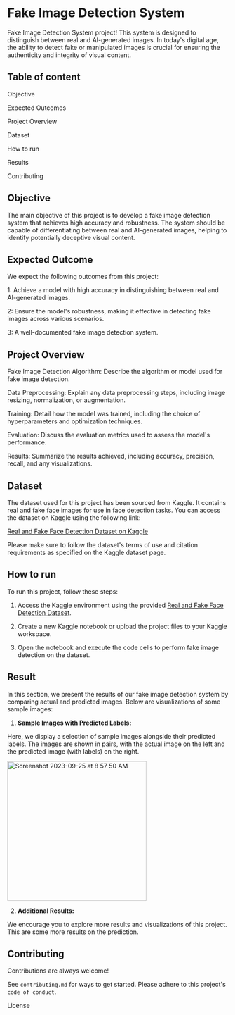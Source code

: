 
# Fake Image Detection System

Fake Image Detection System project! This system is designed to distinguish between real and AI-generated images. In today's digital age, the ability to detect fake or manipulated images is crucial for ensuring the authenticity and integrity of visual content.
## Table of content

Objective

Expected Outcomes

Project Overview

Dataset

How to run

Results

Contributing
## Objective

The main objective of this project is to develop a fake image detection system that achieves high accuracy and robustness. The system should be capable of differentiating between real and AI-generated images, helping to identify potentially deceptive visual content.
## Expected Outcome

We expect the following outcomes from this project:

1: Achieve a model with high accuracy in distinguishing between real and AI-generated images.

2: Ensure the model's robustness, making it effective in detecting fake images across various scenarios.

3: A well-documented fake image detection system.

## Project Overview

Fake Image Detection Algorithm: Describe the algorithm or model used for fake image detection.

Data Preprocessing: Explain any data preprocessing steps, including image resizing, normalization, or augmentation.

Training: Detail how the model was trained, including the choice of hyperparameters and optimization techniques.

Evaluation: Discuss the evaluation metrics used to assess the model's performance.

Results: Summarize the results achieved, including accuracy, precision, recall, and any visualizations.
## Dataset

The dataset used for this project has been sourced from Kaggle. It contains real and fake face images for use in face detection tasks. You can access the dataset on Kaggle using the following link:

[Real and Fake Face Detection Dataset on Kaggle](https://www.kaggle.com/datasets/ciplab/real-and-fake-face-detection/code)

Please make sure to follow the dataset's terms of use and citation requirements as specified on the Kaggle dataset page.

## How to run

To run this project, follow these steps:

1. Access the Kaggle environment using the provided [Real and Fake Face Detection Dataset](https://www.kaggle.com/datasets/ciplab/real-and-fake-face-detection/code).

2. Create a new Kaggle notebook or upload the project files to your Kaggle workspace.

3. Open the notebook and execute the code cells to perform fake image detection on the dataset.

## Result

In this section, we present the results of our fake image detection system by comparing actual and predicted images. Below are visualizations of some sample images:

1. **Sample Images with Predicted Labels:**

Here, we display a selection of sample images alongside their predicted labels. The images are shown in pairs, with the actual image on the left and the predicted image (with labels) on the right.

<img width="317" alt="Screenshot 2023-09-25 at 8 57 50 AM" src="https://github.com/akashsharma-2002/Challenging-Fake-Image-Detection/assets/73756172/30b84a23-3d5f-4a35-8654-b869f5177c61">



2. **Additional Results:**

We encourage you to explore more results and visualizations of this project.
This are some more results on the prediction.



## Contributing

Contributions are always welcome!

See `contributing.md` for ways to get started.
Please adhere to this project's `code of conduct`.


License
